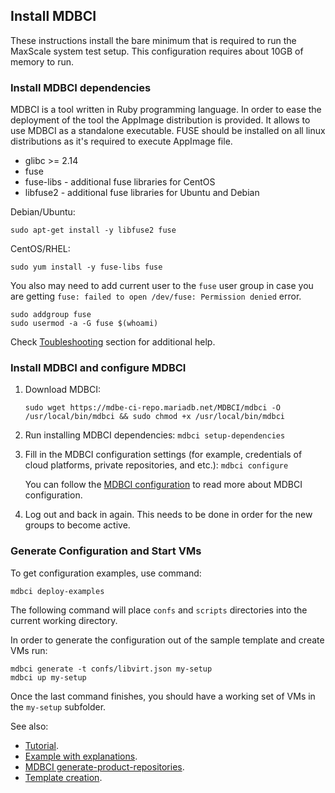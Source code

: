 ## Install MDBCI

These instructions install the bare minimum that is required to run the MaxScale system test setup. This configuration requires about 10GB of memory to run.

### Install MDBCI dependencies

MDBCI is a tool written in Ruby programming language.
In order to ease the deployment of the tool the AppImage distribution is provided.
It allows to use MDBCI as a standalone executable.
FUSE should be installed on all linux distributions as it's required to execute AppImage file.

* glibc >= 2.14
* fuse
* fuse-libs - additional fuse libraries for CentOS
* libfuse2 - additional fuse libraries for Ubuntu and Debian

Debian/Ubuntu:
```
sudo apt-get install -y libfuse2 fuse
```

CentOS/RHEL:
```
sudo yum install -y fuse-libs fuse
```

You also may need to add current user to the `fuse` user group in case you are getting `fuse: failed to open /dev/fuse: Permission denied` error.

```
sudo addgroup fuse
sudo usermod -a -G fuse $(whoami)
```

Check [Toubleshooting](https://docs.appimage.org/user-guide/run-appimages.html#troubleshooting) section for additional help.

### Install MDBCI and configure MDBCI

1. Download MDBCI:
   ```
   sudo wget https://mdbe-ci-repo.mariadb.net/MDBCI/mdbci -O /usr/local/bin/mdbci && sudo chmod +x /usr/local/bin/mdbci
   ```
2. Run installing MDBCI dependencies: `mdbci setup-dependencies`
3. Fill in the MDBCI configuration settings (for example, credentials of cloud platforms, private repositories, and etc.): `mdbci configure`

   You can follow the [MDBCI configuration](detailed_topics/mdbci_configurations.md) to read more about MDBCI configuration.
4. Log out and back in again. This needs to be done in order for the new groups to become active.

### Generate Configuration and Start VMs

To get configuration examples, use command:
```
mdbci deploy-examples
```
The following command will place `confs` and `scripts` directories into the current working directory.

In order to generate the configuration out of the sample template and create VMs run:

```
mdbci generate -t confs/libvirt.json my-setup
mdbci up my-setup
```

Once the last command finishes, you should have a working set of VMs in the `my-setup` subfolder.

See also:
* [Tutorial](./tutorial.md).
* [Example with explanations](./example_with_explanations.md).
* [MDBCI generate-product-repositories](./commands/generate-product-repositories.md).
* [Template creation](detailed_topics/template_creation.md).
